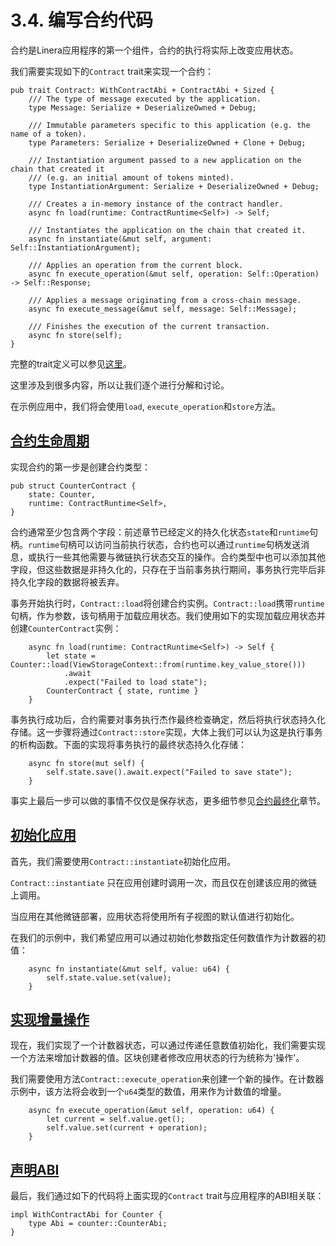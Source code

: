 # 3.4. 编写合约代码

合约是Linera应用程序的第一个组件，合约的执行将实际上改变应用状态。

我们需要实现如下的`Contract` trait来实现一个合约：

```rust,ignore
pub trait Contract: WithContractAbi + ContractAbi + Sized {
    /// The type of message executed by the application.
    type Message: Serialize + DeserializeOwned + Debug;

    /// Immutable parameters specific to this application (e.g. the name of a token).
    type Parameters: Serialize + DeserializeOwned + Clone + Debug;

    /// Instantiation argument passed to a new application on the chain that created it
    /// (e.g. an initial amount of tokens minted).
    type InstantiationArgument: Serialize + DeserializeOwned + Debug;

    /// Creates a in-memory instance of the contract handler.
    async fn load(runtime: ContractRuntime<Self>) -> Self;

    /// Instantiates the application on the chain that created it.
    async fn instantiate(&mut self, argument: Self::InstantiationArgument);

    /// Applies an operation from the current block.
    async fn execute_operation(&mut self, operation: Self::Operation) -> Self::Response;

    /// Applies a message originating from a cross-chain message.
    async fn execute_message(&mut self, message: Self::Message);

    /// Finishes the execution of the current transaction.
    async fn store(self);
}
```

完整的trait定义可以参见[这里](https://github.com/linera-io/linera-protocol/blob/main/linera-sdk/src/lib.rs)。

这里涉及到很多内容，所以让我们逐个进行分解和讨论。

在示例应用中，我们将会使用`load`, `execute_operation`和`store`方法。

## [合约生命周期](https://linera-dev.respeer.ai/#/zh_CN/sdk/contract?id=the-contract-lifecycle)

实现合约的第一步是创建合约类型：

```rust,ignore
pub struct CounterContract {
    state: Counter,
    runtime: ContractRuntime<Self>,
}
```

合约通常至少包含两个字段：前述章节已经定义的持久化状态`state`和`runtime`句柄。`runtime`句柄可以访问当前执行状态，合约也可以通过`runtime`句柄发送消息，或执行一些其他需要与微链执行状态交互的操作。合约类型中也可以添加其他字段，但这些数据是非持久化的，只存在于当前事务执行期间，事务执行完毕后非持久化字段的数据将被丢弃。

事务开始执行时，`Contract::load`将创建合约实例。`Contract::load`携带`runtime`句柄，作为参数，该句柄用于加载应用状态。我们使用如下的实现加载应用状态并创建`CounterContract`实例：

```rust,ignore
    async fn load(runtime: ContractRuntime<Self>) -> Self {
        let state = Counter::load(ViewStorageContext::from(runtime.key_value_store()))
            .await
            .expect("Failed to load state");
        CounterContract { state, runtime }
    }
```

事务执行成功后，合约需要对事务执行杰作最终检查确定，然后将执行状态持久化存储。这一步骤将通过`Contract::store`实现，大体上我们可以认为这是执行事务的析构函数。下面的实现将事务执行的最终状态持久化存储：

```rust,ignore
    async fn store(mut self) {
        self.state.save().await.expect("Failed to save state");
    }
```

事实上最后一步可以做的事情不仅仅是保存状态，更多细节参见[合约最终化](../advanced_topics/contract_finalize.md)章节。

## [初始化应用](https://linera-dev.respeer.ai/#/zh_CN/sdk/contract?id=initializing-our-application)

首先，我们需要使用`Contract::instantiate`初始化应用。

`Contract::instantiate` 只在应用创建时调用一次，而且仅在创建该应用的微链上调用。

当应用在其他微链部署，应用状态将使用所有子视图的默认值进行初始化。

在我们的示例中，我们希望应用可以通过初始化参数指定任何数值作为计数器的初值：

```rust,ignore
    async fn instantiate(&mut self, value: u64) {
        self.state.value.set(value);
    }
```

## [实现增量操作](https://linera-dev.respeer.ai/#/zh_CN/sdk/contract?id=implementing-the-increment-operation)

现在，我们实现了一个计数器状态，可以通过传递任意数值初始化，我们需要实现一个方法来增加计数器的值。区块创建者修改应用状态的行为统称为'操作'。

我们需要使用方法`Contract::execute_operation`来创建一个新的操作。在计数器示例中，该方法将会收到一个`u64`类型的数值，用来作为计数值的增量。

```rust,ignore
    async fn execute_operation(&mut self, operation: u64) {
        let current = self.value.get();
        self.value.set(current + operation);
    }
```

## [声明ABI](https://linera-dev.respeer.ai/#/zh_CN/sdk/contract?id=declaring-the-abi)

最后，我们通过如下的代码将上面实现的`Contract` trait与应用程序的ABI相关联：

```rust,ignore
impl WithContractAbi for Counter {
    type Abi = counter::CounterAbi;
}
```
